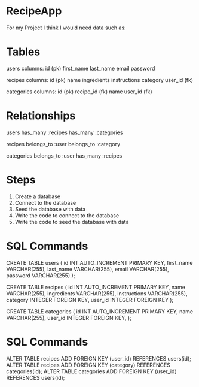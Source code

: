 # RecipeApp

<!-- In the README.md, list out the data you think you'll need for this app. -->

For my Project I think I would need data such as:

<!-- Categorize the data into tables -->

# Tables

users
columns:
    id (pk)
    first_name
    last_name
    email
    password

recipes
columns:
    id (pk)
    name
    ingredients
    instructions
    category
    user_id (fk)

categories
columns:
    id (pk)
    recipe_id (fk)
    name
    user_id (fk)

<!-- Define relationships between those tables -->

# Relationships

users
has_many :recipes
has_many :categories

recipes
belongs_to :user
belongs_to :category

categories
belongs_to :user
has_many :recipes

<!-- Review the steps to create a DB, connect to it, seed it with data and write them down in the README.md. -->

# Steps

1. Create a database
2. Connect to the database
3. Seed the database with data
4. Write the code to connect to the database
5. Write the code to seed the database with data

<!-- Write the SQL Commands that would create the tables in files named after the data like: userSeedData.sql, carSeedData.sql, productSeedData.sql, etc... -->

# SQL Commands

CREATE TABLE users (
  id INT AUTO_INCREMENT PRIMARY KEY,
  first_name VARCHAR(255),
  last_name VARCHAR(255),
  email VARCHAR(255),
  password VARCHAR(255)
);

CREATE TABLE recipes (
  id INT AUTO_INCREMENT PRIMARY KEY,
  name VARCHAR(255),
  ingredients VARCHAR(255),
  instructions VARCHAR(255),
  category INTEGER FOREIGN KEY,
  user_id INTEGER FOREIGN KEY
);

CREATE TABLE categories (
  id INT AUTO_INCREMENT PRIMARY KEY,
  name VARCHAR(255),
  user_id INTEGER FOREIGN KEY,
);

<!-- Write the SQL Commands that would create the relationships between the tables -->

# SQL Commands

ALTER TABLE recipes ADD FOREIGN KEY (user_id) REFERENCES users(id);
ALTER TABLE recipes ADD FOREIGN KEY (category) REFERENCES categories(id);
ALTER TABLE categories ADD FOREIGN KEY (user_id) REFERENCES users(id);
